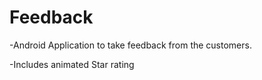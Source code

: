 # Feedback
-Android Application to take feedback from the customers.

-Includes animated Star rating
